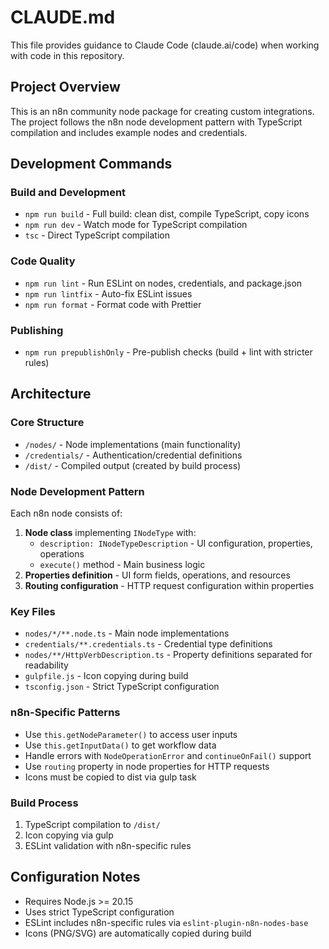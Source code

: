 # CLAUDE.md

This file provides guidance to Claude Code (claude.ai/code) when working with code in this repository.

## Project Overview

This is an n8n community node package for creating custom integrations. The project follows the n8n node development pattern with TypeScript compilation and includes example nodes and credentials.

## Development Commands

### Build and Development
- `npm run build` - Full build: clean dist, compile TypeScript, copy icons
- `npm run dev` - Watch mode for TypeScript compilation
- `tsc` - Direct TypeScript compilation

### Code Quality
- `npm run lint` - Run ESLint on nodes, credentials, and package.json
- `npm run lintfix` - Auto-fix ESLint issues
- `npm run format` - Format code with Prettier

### Publishing
- `npm run prepublishOnly` - Pre-publish checks (build + lint with stricter rules)

## Architecture

### Core Structure
- `/nodes/` - Node implementations (main functionality)
- `/credentials/` - Authentication/credential definitions
- `/dist/` - Compiled output (created by build process)

### Node Development Pattern
Each n8n node consists of:
1. **Node class** implementing `INodeType` with:
   - `description: INodeTypeDescription` - UI configuration, properties, operations
   - `execute()` method - Main business logic
2. **Properties definition** - UI form fields, operations, and resources
3. **Routing configuration** - HTTP request configuration within properties

### Key Files
- `nodes/*/**.node.ts` - Main node implementations
- `credentials/**.credentials.ts` - Credential type definitions  
- `nodes/**/HttpVerbDescription.ts` - Property definitions separated for readability
- `gulpfile.js` - Icon copying during build
- `tsconfig.json` - Strict TypeScript configuration

### n8n-Specific Patterns
- Use `this.getNodeParameter()` to access user inputs
- Use `this.getInputData()` to get workflow data
- Handle errors with `NodeOperationError` and `continueOnFail()` support
- Use `routing` property in node properties for HTTP requests
- Icons must be copied to dist via gulp task

### Build Process
1. TypeScript compilation to `/dist/`
2. Icon copying via gulp
3. ESLint validation with n8n-specific rules

## Configuration Notes
- Requires Node.js >= 20.15
- Uses strict TypeScript configuration
- ESLint includes n8n-specific rules via `eslint-plugin-n8n-nodes-base`
- Icons (PNG/SVG) are automatically copied during build